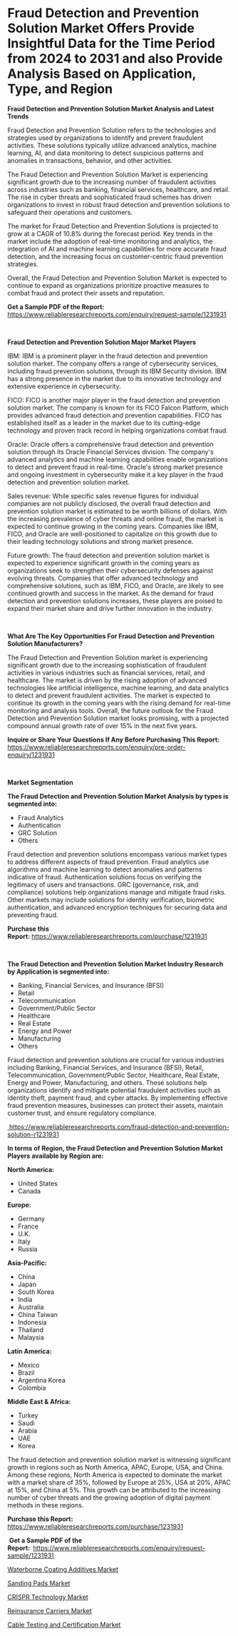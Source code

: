 <p><h1>Fraud Detection and Prevention Solution Market Offers Provide Insightful Data for the Time Period from 2024 to 2031 and also Provide Analysis Based on Application, Type, and Region</h1></p><p><strong>Fraud Detection and Prevention Solution Market Analysis and Latest Trends</strong></p>
<p><p>Fraud Detection and Prevention Solution refers to the technologies and strategies used by organizations to identify and prevent fraudulent activities. These solutions typically utilize advanced analytics, machine learning, AI, and data monitoring to detect suspicious patterns and anomalies in transactions, behavior, and other activities.</p><p>The Fraud Detection and Prevention Solution Market is experiencing significant growth due to the increasing number of fraudulent activities across industries such as banking, financial services, healthcare, and retail. The rise in cyber threats and sophisticated fraud schemes has driven organizations to invest in robust fraud detection and prevention solutions to safeguard their operations and customers.</p><p>The market for Fraud Detection and Prevention Solutions is projected to grow at a CAGR of 10.8% during the forecast period. Key trends in the market include the adoption of real-time monitoring and analytics, the integration of AI and machine learning capabilities for more accurate fraud detection, and the increasing focus on customer-centric fraud prevention strategies.</p><p>Overall, the Fraud Detection and Prevention Solution Market is expected to continue to expand as organizations prioritize proactive measures to combat fraud and protect their assets and reputation.</p></p>
<p><strong>Get a Sample PDF of the Report:&nbsp;</strong> <a href="https://www.reliableresearchreports.com/enquiry/request-sample/1231931">https://www.reliableresearchreports.com/enquiry/request-sample/1231931</a></p>
<p>&nbsp;</p>
<p><strong>Fraud Detection and Prevention Solution Major Market Players</strong></p>
<p><p>IBM: IBM is a prominent player in the fraud detection and prevention solution market. The company offers a range of cybersecurity services, including fraud prevention solutions, through its IBM Security division. IBM has a strong presence in the market due to its innovative technology and extensive experience in cybersecurity.</p><p>FICO: FICO is another major player in the fraud detection and prevention solution market. The company is known for its FICO Falcon Platform, which provides advanced fraud detection and prevention capabilities. FICO has established itself as a leader in the market due to its cutting-edge technology and proven track record in helping organizations combat fraud.</p><p>Oracle: Oracle offers a comprehensive fraud detection and prevention solution through its Oracle Financial Services division. The company's advanced analytics and machine learning capabilities enable organizations to detect and prevent fraud in real-time. Oracle's strong market presence and ongoing investment in cybersecurity make it a key player in the fraud detection and prevention solution market.</p><p>Sales revenue: While specific sales revenue figures for individual companies are not publicly disclosed, the overall fraud detection and prevention solution market is estimated to be worth billions of dollars. With the increasing prevalence of cyber threats and online fraud, the market is expected to continue growing in the coming years. Companies like IBM, FICO, and Oracle are well-positioned to capitalize on this growth due to their leading technology solutions and strong market presence.</p><p>Future growth: The fraud detection and prevention solution market is expected to experience significant growth in the coming years as organizations seek to strengthen their cybersecurity defenses against evolving threats. Companies that offer advanced technology and comprehensive solutions, such as IBM, FICO, and Oracle, are likely to see continued growth and success in the market. As the demand for fraud detection and prevention solutions increases, these players are poised to expand their market share and drive further innovation in the industry.</p></p>
<p>&nbsp;</p>
<p><strong>What Are The Key Opportunities For Fraud Detection and Prevention Solution Manufacturers?</strong></p>
<p><p>The Fraud Detection and Prevention Solution market is experiencing significant growth due to the increasing sophistication of fraudulent activities in various industries such as financial services, retail, and healthcare. The market is driven by the rising adoption of advanced technologies like artificial intelligence, machine learning, and data analytics to detect and prevent fraudulent activities. The market is expected to continue its growth in the coming years with the rising demand for real-time monitoring and analysis tools. Overall, the future outlook for the Fraud Detection and Prevention Solution market looks promising, with a projected compound annual growth rate of over 15% in the next five years.</p></p>
<p><strong>Inquire or Share Your Questions If Any Before Purchasing This Report:</strong> <a href="https://www.reliableresearchreports.com/enquiry/pre-order-enquiry/1231931">https://www.reliableresearchreports.com/enquiry/pre-order-enquiry/1231931</a></p>
<p>&nbsp;</p>
<p><strong>Market Segmentation</strong></p>
<p><strong>The Fraud Detection and Prevention Solution Market Analysis by types is segmented into:</strong></p>
<p><ul><li>Fraud Analytics</li><li>Authentication</li><li>GRC Solution</li><li>Others</li></ul></p>
<p><p>Fraud detection and prevention solutions encompass various market types to address different aspects of fraud prevention. Fraud analytics use algorithms and machine learning to detect anomalies and patterns indicative of fraud. Authentication solutions focus on verifying the legitimacy of users and transactions. GRC (governance, risk, and compliance) solutions help organizations manage and mitigate fraud risks. Other markets may include solutions for identity verification, biometric authentication, and advanced encryption techniques for securing data and preventing fraud.</p></p>
<p><strong>Purchase this Report:&nbsp;</strong><a href="https://www.reliableresearchreports.com/purchase/1231931">https://www.reliableresearchreports.com/purchase/1231931</a></p>
<p>&nbsp;</p>
<p><strong>The Fraud Detection and Prevention Solution Market Industry Research by Application is segmented into:</strong></p>
<p><ul><li>Banking, Financial Services, and Insurance (BFSI)</li><li>Retail</li><li>Telecommunication</li><li>Government/Public Sector</li><li>Healthcare</li><li>Real Estate</li><li>Energy and Power</li><li>Manufacturing</li><li>Others</li></ul></p>
<p><p>Fraud detection and prevention solutions are crucial for various industries including Banking, Financial Services, and Insurance (BFSI), Retail, Telecommunication, Government/Public Sector, Healthcare, Real Estate, Energy and Power, Manufacturing, and others. These solutions help organizations identify and mitigate potential fraudulent activities such as identity theft, payment fraud, and cyber attacks. By implementing effective fraud prevention measures, businesses can protect their assets, maintain customer trust, and ensure regulatory compliance.</p></p>
<p><a href="https://www.reliableresearchreports.com/fraud-detection-and-prevention-solution-r1231931">&nbsp;https://www.reliableresearchreports.com/fraud-detection-and-prevention-solution-r1231931</a></p>
<p><strong>In terms of Region, the Fraud Detection and Prevention Solution Market Players available by Region are:</strong></p>
<p>
    <p> <strong> North America: </strong>
        <ul>
            <li>United States</li>
            <li>Canada</li>
        </ul>
        </p> 
    <p> <strong> Europe: </strong>
        <ul>
            <li>Germany</li>
            <li>France</li>
            <li>U.K.</li>
            <li>Italy</li>
            <li>Russia</li>
        </ul>
        </p> 
    <p> <strong> Asia-Pacific: </strong>
        <ul>
            <li>China</li>
            <li>Japan</li>
            <li>South Korea</li>
            <li>India</li>
            <li>Australia</li>
            <li>China Taiwan</li>
            <li>Indonesia</li>
            <li>Thailand</li>
            <li>Malaysia</li>
        </ul>
        </p> 
    <p> <strong> Latin America: </strong>
        <ul>
            <li>Mexico</li>
            <li>Brazil</li>
            <li>Argentina Korea</li>
            <li>Colombia</li>
        </ul>
        </p> 
    <p> <strong> Middle East & Africa: </strong>
        <ul>
            <li>Turkey</li>
            <li>Saudi</li>
            <li>Arabia</li>
            <li>UAE</li>
            <li>Korea</li>
        </ul>
    </p>
    </p>
<p><p>The fraud detection and prevention solution market is witnessing significant growth in regions such as North America, APAC, Europe, USA, and China. Among these regions, North America is expected to dominate the market with a market share of 35%, followed by Europe at 25%, USA at 20%, APAC at 15%, and China at 5%. This growth can be attributed to the increasing number of cyber threats and the growing adoption of digital payment methods in these regions.</p></p>
<p><strong>Purchase this Report: </strong><a href="https://www.reliableresearchreports.com/purchase/1231931">https://www.reliableresearchreports.com/purchase/1231931</a></p>
<p>&nbsp;<strong>Get a Sample PDF of the Report:&nbsp;&nbsp;</strong><a href="https://www.reliableresearchreports.com/enquiry/request-sample/1231931">https://www.reliableresearchreports.com/enquiry/request-sample/1231931</a></p>
<p><strong></strong></p>
<p><p><a href="https://www.linkedin.com/pulse/deep-dive-waterborne-coating-additives-market-itstrends-segmentation-sq59e">Waterborne Coating Additives Market</a></p><p><a href="https://issuu.com/reportprime-2/docs/sanding-pads-market-size-2030.pptx">Sanding Pads Market</a></p><p><a href="https://github.com/Krish2023na/Market-Research-Report-List-5/blob/main/crispr-technology-market.md">CRISPR Technology Market</a></p><p><a href="https://medium.com/@brendamoreno1988/reinsurance-carriers-market-forecasts-market-trends-and-impact-analysis-2024-2031-e01d0f88392f">Reinsurance Carriers Market</a></p><p><a href="https://github.com/RickHolmes3/Market-Research-Report-List-6/blob/main/cable-testing-and-certification-market.md">Cable Testing and Certification Market</a></p></p>